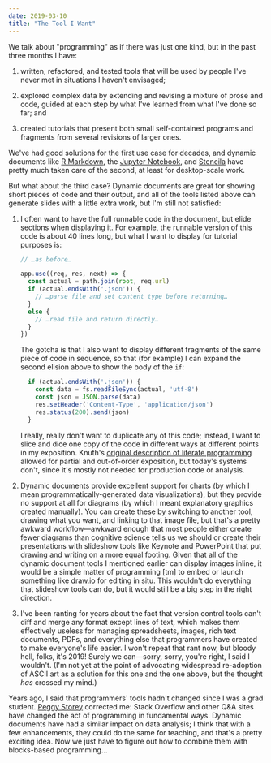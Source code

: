 ```yaml
---
date: 2019-03-10
title: "The Tool I Want"
---
```


We talk about "programming" as if there was just one kind,
but in the past three months I have:

1.  written, refactored, and tested tools
    that will be used by people I've never met
    in situations I haven't envisaged;

2.  explored complex data
    by extending and revising a mixture of prose and code,
    guided at each step by what I've learned from what I've done so far;
    and

3.  created tutorials that present both small self-contained programs
    and fragments from several revisions of larger ones.

We've had good solutions for the first use case for decades,
and dynamic documents like [R Markdown](https://rmarkdown.rstudio.com/),
the [Jupyter Notebook](https://jupyter.org/),
and [Stencila](https://stenci.la/)
have pretty much taken care of the second,
at least for desktop-scale work.

But what about the third case?
Dynamic documents are great for showing short pieces of code and their output,
and all of the tools listed above can generate slides with a little extra work,
but I'm still not satisfied:

1.  I often want to have the full runnable code in the document,
    but elide sections when displaying it.
    For example,
    the runnable version of this code is about 40 lines long,
    but what I want to display for tutorial purposes is:

    ```js
    // …as before…

    app.use((req, res, next) => {
      const actual = path.join(root, req.url)
      if (actual.endsWith('.json')) {
        // …parse file and set content type before returning…
      }
      else {
        // …read file and return directly…
      }
    })
    ```

    The gotcha is that I also want to display different fragments of the same piece of code in sequence,
    so that (for example)
    I can expand the second elision above to show the body of the `if`:

    ```js
      if (actual.endsWith('.json')) {
        const data = fs.readFileSync(actual, 'utf-8')
        const json = JSON.parse(data)
        res.setHeader('Content-Type', 'application/json')
        res.status(200).send(json)
      }
    ```

    I really, really don't want to duplicate any of this code;
    instead,
    I want to slice and dice one copy of the code in different ways
    at different points in my exposition.
    Knuth's [original description of literate programming](http://www.literateprogramming.com/knuthweb.pdf)
    allowed for partial and out-of-order exposition,
    but today's systems don't,
    since it's mostly not needed for production code or analysis.

2.  Dynamic documents provide excellent support for charts
    (by which I mean programmatically-generated data visualizations),
    but they provide no support at all for diagrams
    (by which I meant explanatory graphics created manually).
    You can create these by switching to another tool,
    drawing what you want,
    and linking to that image file,
    but that's a pretty awkward workflow—awkward enough that
    most people either create fewer diagrams than cognitive science tells us we should
    or create their presentations with slideshow tools like Keynote and PowerPoint
    that put drawing and writing on a more equal footing.
    Given that all of the dynamic document tools I mentioned earlier can display images inline,
    it would be a simple matter of programming [tm] to embed or launch something like [draw.io](https://www.draw.io/)
    for editing in situ.
    This wouldn't do everything that slideshow tools can do,
    but it would still be a big step in the right direction.

3.  I've been ranting for years about the fact that
    version control tools can't diff and merge any format except lines of text,
    which makes them effectively useless for managing spreadsheets,
    images,
    rich text documents,
    PDFs,
    and everything else that programmers have created to make everyone's life easier.
    I won't repeat that rant now,
    but bloody hell, folks,
    it's 2019!
    Surely we can—sorry,
    sorry,
    you're right,
    I said I wouldn't.
    (I'm not yet at the point of advocating widespread re-adoption of ASCII art
    as a solution for this one and the one above,
    but the thought *has* crossed my mind.)

Years ago,
I said that programmers' tools hadn't changed since I was a grad student.
[Peggy Storey](http://margaretstorey.com/) corrected me:
Stack Overflow and other Q&A sites have changed the act of programming in fundamental ways.
Dynamic documents have had a similar impact on data analysis;
I think that with a few enhancements,
they could do the same for teaching,
and that's a pretty exciting idea.
Now we just have to figure out how to combine them with blocks-based programming…
